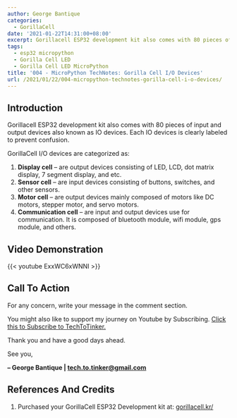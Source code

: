 ```yaml
---
author: George Bantique
categories:
  - GorillaCell
date: '2021-01-22T14:31:00+08:00'
excerpt: Gorillacell ESP32 development kit also comes with 80 pieces of input and output devices also known as IO devices. Each IO devices is clearly labeled to prevent confusion.
tags:
  - esp32 micropython
  - Gorilla Cell LED
  - Gorilla Cell LED MicroPython
title: '004 - MicroPython TechNotes: Gorilla Cell I/O Devices'
url: /2021/01/22/004-micropython-technotes-gorilla-cell-i-o-devices/
---
```


## **Introduction**

Gorillacell ESP32 development kit also comes with 80 pieces of input and output devices also known as IO devices. Each IO devices is clearly labeled to prevent confusion.

GorillaCell I/O devices are categorized as:

1. **Display cell** – are output devices consisting of LED, LCD, dot matrix display, 7 segment display, and etc.
2. **Sensor cell** – are input devices consisting of buttons, switches, and other sensors.
3. **Motor cell** – are output devices mainly composed of motors like DC motors, stepper motor, and servo motors.
4. **Communication cell** – are input and output devices use for communication. It is composed of bluetooth module, wifi module, gps module, and others.

## **Video Demonstration**

{{< youtube ExxWC6xWNNI >}}

## **Call To Action**

For any concern, write your message in the comment section.

You might also like to support my journey on Youtube by Subscribing. [Click this to Subscribe to TechToTinker.](https://www.youtube.com/c/TechToTinker?sub_confirmation=1)

Thank you and have a good days ahead.

See you,

**– George Bantique | tech.to.tinker@gmail.com**

## **References And Credits**

1. Purchased your GorillaCell ESP32 Development kit at: 
[gorillacell.kr/](http://gorillacell.kr/)

